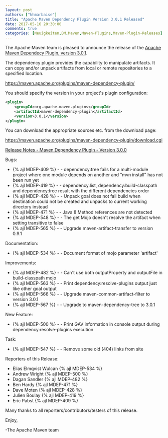 ```yaml
---
layout: post
authors: ["khmarbaise"]
title: "Apache Maven Dependency Plugin Version 3.0.1 Released"
date: 2017-05-16 20:30:00
comments: true
categories: [Neuigkeiten,BM,Maven,Maven-Plugins,Maven-Plugin-Releases]
---
```

The Apache Maven team is pleased to announce the release of the 
[Apache Maven Dependecy Plugin, version 3.0.1](http://maven.apache.org/plugins/maven-dependency-plugin/).

The dependency plugin provides the capability to manipulate artifacts. It
can copy and/or unpack artifacts from local or remote repositories to a
specified location.

https://maven.apache.org/plugins/maven-dependency-plugin/

You should specify the version in your project's plugin configuration:

``` xml
<plugin>
    <groupId>org.apache.maven.plugins</groupId>
    <artifactId>maven-dependency-plugin</artifactId>
    <version>3.0.1</version>
</plugin>
``` 

You can download the appropriate sources etc. from the download page:

https://maven.apache.org/plugins/maven-dependency-plugin/download.cgi


<!-- more -->

[Release Notes - Maven Dependency Plugin - Version 3.0.0](https://issues.apache.org/jira/secure/ReleaseNote.jspa?projectId=12317227&version=12338874)

Bugs:

 * {% ajl MDEP-409 %} - - dependency:tree fails for a multi-module project where one module depends on another and "mvn install" has not been run yet
 * {% ajl MDEP-419 %} - - dependency:list, dependency:build-classpath and dependency:tree result with the different dependencies order
 * {% ajl MDEP-428 %} - - Unpack goal does not fail build when destination could not be created and unpacks to current working directory instead
 * {% ajl MDEP-471 %} - - Java 8 Method references are not detected
 * {% ajl MDEP-548 %} - - The get Mojo doesn't resolve the artifact when setting transitive to false
 * {% ajl MDEP-565 %} - - Upgrade maven-artifact-transfer to version 0.9.1

Documentation:

 * {% ajl MDEP-534 %} - - Document format of mojo parameter 'artifact'

Improvements:

 * {% ajl MDEP-482 %} - - Can't use both outputProperty and outputFile in build-classpath mojo
 * {% ajl MDEP-563 %} - - Print dependency:resolve-plugins output just like other goal output
 * {% ajl MDEP-566 %} - - Upgrade maven-common-artifact-filter to version 3.0.1
 * {% ajl MDEP-567 %} - - Upgrade to maven-dependency-tree to 3.0.1

New Feature:
 * {% ajl MDEP-500 %} - - Print GAV information in console output during dependency:resolve-plugins execution

Task:

 * {% ajl MDEP-547 %} - - Remove some old (404) links from site

Reporters of this Release:

 * Elias Elmqvist Wulcan {% ajl MDEP-534 %}
 * Andrew Wright {% ajl MDEP-500 %}
 * Dagan Sandler {% ajl MDEP-482 %}
 * Ben Hardy {% ajl MDEP-471 %}
 * Dave Moten {% ajl MDEP-428 %}
 * Julien Boulay {% ajl MDEP-419 %}
 * Eric Pabst {% ajl MDEP-409 %}

Many thanks to all reporters/contributors/testers of this release.


Enjoy,

-The Apache Maven team
